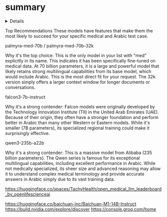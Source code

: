 # summary
<details>

  llama-3.3-nemotron-super-49b-v1.5

teuken-7b-instruct-commercial-v0.4

sarvam-m

phi-4-mini-flash-reasoning

kimi-k2-instruct

magistral-small-2506

riva-translate-4b-instruct

mistral-nemotron

deepseek-r1-0528

bielik-11b-v2.3-instruct

marin-8b-instruct

granite-3.3-8b-instruct

qwen3-235b-a22b

eurollm-9b-instruct

gemma-2-9b-cpt-sahabatai-instruct

llama-3.1-nemotron-ultra-253b-v1

qwq-32b

deepseek-r1-distill-llama-8b

gemma-3-1b-it

deepseek-r1-distill-qwen-32b

deepseek-r1-distill-qwen-14b

deepseek-r1-distill-qwen-7b

mistral-small-24b-instruct

deepseek-r1

colosseum_355b_instruct_16k

falcon3-7b-instruct

italia_10b_instruct_16k

qwen2.5-7b-instruct

qwen2.5-coder-32b-instruct

qwen2.5-coder-7b-instruct

palmyra-creative-122b

nemotron-4-mini-hindi-4b-instruct

llama-3.1-nemotron-70b-instruct

zamba2-7b-instruct

llama-3.1-swallow-70b-instruct-v0.1

llama-3.1-swallow-8b-instruct-v0.1

mistral-nemo-minitron-8b-8k-instruct

llama-3.2-3b-instruct

llama-3.2-1b-instruct

llama-3.1-nemotron-51b-instruct

qwen2-7b-instruct

dracarys-llama-3.1-70b-instruct

llama-3-taiwan-7b-instruct

llama-3-swallow-70b-instruct-v0.1

jamba-1.5-mini-instruct

jamba-1.5-large-instruct

phi-3.5-moe-instruct

rakutenai-7b-instruct

rakutenai-7b-chat

palmyra-fin-70b-32k

gemma-2-2b-it

chatglm3-6b

mamba-codestral-7b-v0.1

baichuan2-13b-chat

phi-3-medium-128k-instruct

gemma-2-27b-it

gemma-2-9b-it

llama3-chatqa-1.5-70b

llama3-chatqa-1.5-8b

yi-large

palmyra-med-70b-32k

palmyra-med-70b

breeze-7b-instruct

codegemma-1.1-7b

phi-3-small-8k-instruct

phi-3-small-128k-instruct

phi-3-medium-4k-instruct

phi-3-mini-4k-instruct

dbrx-instruct

phi-3-mini-128k-instruct

mixtral-8x22b-instruct-v0.1

llama3-70b-instruct

llama3-8b-instruct

recurrentgemma-2b

codegemma-7b

gemma-2b

gemma-7b

mistral-7b-instruct-v0.2

mixtral-8x7b-instruct-v0.1
</details>

Top Recommendations
These models have features that make them the most likely to succeed for your specific medical and Arabic test case.

palmyra-med-70b / palmyra-med-70b-32k

Why it's the top choice: This is the only model in your list with "med" explicitly in its name. This indicates it has been specifically fine-tuned on medical data. At 70 billion parameters, it is a large and powerful model that likely retains strong multilingual capabilities from its base model, which would include Arabic. This is the most direct fit for your request. The 32k version simply offers a larger context window for longer documents or conversations.

falcon3-7b-instruct

Why it's a strong contender: Falcon models were originally developed by the Technology Innovation Institute (TII) in the United Arab Emirates (UAE). Because of their origin, they often have a stronger foundation and perform better in Arabic than many other Western or Eastern models. While it's smaller (7B parameters), its specialized regional training could make it surprisingly effective.

qwen3-235b-a22b

Why it's a strong contender: This is a massive model from Alibaba (235 billion parameters). The Qwen series is famous for its exceptional multilingual capabilities, including excellent performance in Arabic. While not medically specialized, its sheer size and advanced reasoning may allow it to understand complex medical terminology and provide accurate answers in Arabic simply due to its vast training data.


https://huggingface.co/spaces/TachyHealth/open_medical_llm_leaderboard_by_openlifescienceai

https://huggingface.co/baichuan-inc/Baichuan-M1-14B-Instruct
https://build.nvidia.com/explore/discover
https://console.groq.com/home

